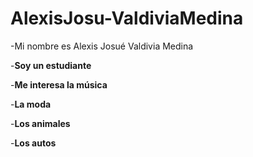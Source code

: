 # AlexisJosu-ValdiviaMedina
-Mi nombre es Alexis Josué Valdivia Medina 

-**Soy un estudiante** 

-**Me interesa la música** 

-**La moda** 

-**Los animales** 

-**Los autos**

